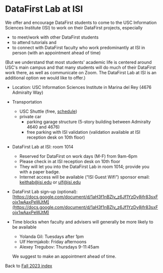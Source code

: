 # DataFirst Lab at ISI

We offer and encourage DataFirst students to come to the USC Information Sciences Institute (ISI) to work on their DataFirst projects, especially
- to meet/work with other DataFirst students
- to attend tutorials and
- to connect with DataFirst faculty who work predominantly at ISI in person (with an appointment ahead of time)

(But we understand that most students' academic life is centered around USC's main campus and that many students will do much of their DataFirst work there, as well as communicate on Zoom. The DataFirst Lab at ISI is an additional option we would like to offer.)

- Location: USC Information Sciences Institute in Marina del Rey (4676 Admiralty Way)
- Transportation
  - USC Shuttle (free, <a target="_SHUTTLE" href="https://transnet.usc.edu/index.php/tramroutes/marina-del-rey-shuttle">schedule</a>)
  - private car
    - parking garage structure (5-story building between Admiralty 4640 and 4676)
    - free parking with ISI validation (validation available at ISI reception desk on 10th floor)
- DataFirst Lab at ISI: room 1014
  - Reserved for DataFirst on work days (M-F) from 9am-6pm
  - Please check in at ISI reception desk on 10th floor
  - They will let you into the DataFirst Lab in room 1014; provide you with a paper badge.
  - Internet access will be available (“ISI Guest Wifi”) sponsor email: keithab@isi.edu or ulf@isi.edu
- DataFirst Lab sign-up (optional): [https://docs.google.com/document/d/1aH3f1nBZlv_z6Jf1YzDy8jfr83sxFojx1wAaxPeWJtM](https://docs.google.com/document/d/1aH3f1nBZlv_z6Jf1YzDy8jfr83sxFojx1wAaxPeWJtM)
- Time blocks when faculty and advisers will generally be more likely to be available
  - Yolanda Gil: Tuesdays after 1pm
  - Ulf Hermjakob: Friday afternoons
  - Alexey Tregubov: Thursdays 9-11:45am
  
  We suggest to make an appointment ahead of time.

Back to [Fall 2023 index](..)

